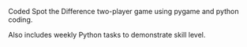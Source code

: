 Coded Spot the Difference two-player game using pygame and python coding.

Also includes weekly Python tasks to demonstrate skill level.
